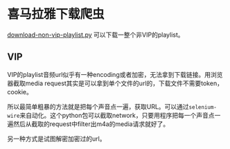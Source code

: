 # 喜马拉雅下载爬虫

[download-non-vip-playlist.py](./download-non-vip-playlist.py) 可以下载一整个非VIP的playlist。

## VIP

VIP的playlist音频url似乎有一种encoding或者加密，无法拿到下载链接。用浏览器截取media request其实是可以拿到单个文件的url的，下载文件不需要token，cookie。

所以最简单粗暴的方法就是把每个声音点一遍，获取URL。可以通过`selenium-wire`来自动化。这个python包可以截取network，只要用程序把每一个声音点一遍然后从截取的request中filter出m4a的media请求就好了。

另一种方式是试图解密加密过的url。